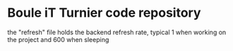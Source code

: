 # Boule iT Turnier code repository

the "refresh" file holds the backend refresh rate, typical 1 when working on the project and 600 when sleeping 
